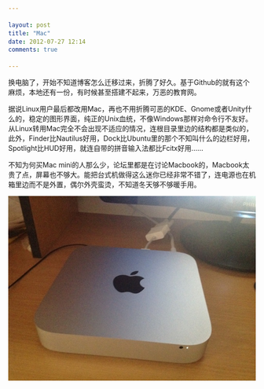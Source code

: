 ```yaml
---

layout: post
title: "Mac"
date: 2012-07-27 12:14
comments: true

---
```

换电脑了，开始不知道博客怎么迁移过来，折腾了好久。基于Github的就有这个麻烦，本地还有一份，有时候甚至搭建不起来，万恶的教育网。

据说Linux用户最后都改用Mac，再也不用折腾可恶的KDE、Gnome或者Unity什么的，稳定的图形界面，纯正的Unix血统，不像Windows那样对命令行不友好。从Linux转用Mac完全不会出现不适应的情况，连根目录里边的结构都是类似的，此外，Finder比Nautilus好用，Dock比Ubuntu里的那个不知叫什么的边栏好用，Spotlight比HUD好用，就连自带的拼音输入法都比Fcitx好用……

不知为何买Mac mini的人那么少，论坛里都是在讨论Macbook的，Macbook太贵了点，屏幕也不够大。能把台式机做得这么迷你已经非常不错了，连电源也在机箱里边而不是外置，偶尔外壳蛮烫，不知道冬天够不够暖手用。

![Mac](/media/pic/Macmini.jpg)